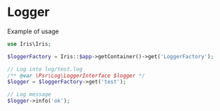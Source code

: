 Logger
======

Example of usage

```php
use Iris\Iris;

$loggerFactory = Iris::$app->getContainer()->get('LoggerFactory'); 

// Log into log/test.log
/** @var \Psr\Log\LoggerInterface $logger */
$logger = $loggerFactory->get('test'); 

// Log message
$logger->info('ok'); 
```